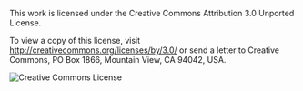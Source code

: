 This work is licensed under the Creative Commons Attribution 3.0 Unported License.

To view a copy of this license, visit http://creativecommons.org/licenses/by/3.0/ or send a letter to Creative Commons,
PO Box 1866, Mountain View, CA 94042, USA.

![Creative Commons License](https://i.creativecommons.org/l/by/3.0/88x31.png)
